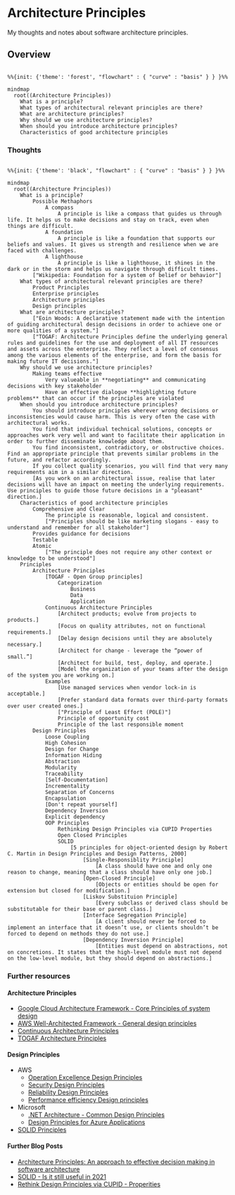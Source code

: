 # Architecture Principles

My thoughts and notes about software architecture principles.

## Overview


``` mermaid

%%{init: {'theme': 'forest', "flowchart" : { "curve" : "basis" } } }%%

mindmap
  root((Architecture Principles))
    What is a principle?
    What types of architectural relevant principles are there? 
    What are architecture principles?
    Why should we use architecture principles?
    When should you introduce architecture principles?
    Characteristics of good architecture principles
``````

### Thoughts

``` mermaid

%%{init: {'theme': 'black', "flowchart" : { "curve" : "basis" } } }%%

mindmap
  root((Architecture Principles))
    What is a principle?
        Possible Methaphors
            A compass
                A principle is like a compass that guides us through life. It helps us to make decisions and stay on track, even when things are difficult.
            A foundation
                A principle is like a foundation that supports our beliefs and values. It gives us strength and resilience when we are faced with challenges.
            A lighthouse
                A principle is like a lighthouse, it shines in the dark or in the storm and helps us navigate through difficult times.
        ["Wikipedia: Foundation for a system of belief or behavior"]
    What types of architectural relevant principles are there?
        Product Principles
        Enterprise principles
        Architecture principles
        Design principles
    What are architecture principles?
        ["Eoin Woods: A declarative statement made with the intention of guiding architectural design decisions in order to achieve one or more qualities of a system."]
        ["TOGAF: Architecture Principles define the underlying general rules and guidelines for the use and deployment of all IT resources and assets across the enterprise. They reflect a level of consensus among the various elements of the enterprise, and form the basis for making future IT decisions."]
    Why should we use architecture principles?
        Making teams effective
            Very valueable in **negotiating** and communicating decisions with key stakeholder
            Have an effective dialogue **highlighting future problems** that can occur if the principles are violated
    When should you introduce architecture principles?
        You should introduce principles wherever wrong decisions or inconsistencies would cause harm. This is very often the case with architectural works.
        You find that individual technical solutions, concepts or approaches work very well and want to facilitate their application in order to further disseminate knowledge about them.
        You find inconsistent, contradictory, or obstructive choices. Find an appropriate principle that prevents similar problems in the future, and refactor accordingly.
        If you collect quality scenarios, you will find that very many requirements aim in a similar direction.
        [As you work on an architectural issue, realise that later decisions will have an impact on meeting the underlying requirements. Use principles to guide those future decisions in a "pleasant" direction.]
    Characteristics of good architecture principles
        Comprehensive and Clear
            The principle is reasonable, logical and consistent.
            ["Principles should be like marketing slogans - easy to understand and remember for all stakeholder"]
        Provides guidance for decisions
        Testable
        Atomic
            ["The principle does not require any other context or knowledge to be understood"]    
    Principles
        Architecture Principles
            [TOGAF - Open Group principles]
                Categorization
                    Business
                    Data
                    Application
            Continuous Architecture Principles
                [Architect products; evolve from projects to products.]
                [Focus on quality attributes, not on functional requirements.]
                [Delay design decisions until they are absolutely necessary.]
                [Architect for change - leverage the “power of small.”]
                [Architect for build, test, deploy, and operate.]
                [Model the organization of your teams after the design of the system you are working on.]
            Examples
                [Use managed services when vendor lock-in is acceptable.]
                [Prefer standard data formats over third-party formats over user created ones.]
                ["Principle of Least Effort (POLE)"]
                Principle of opportunity cost
                Principle of the last responsible moment
        Design Principles
            Loose Coupling
            High Cohesion
            Design for Change
            Information Hiding
            Abstraction
            Modularity
            Traceability
            [Self-Documentation]
            Incrementality
            Separation of Concerns
            Encapsulation
            [Don't repeat yourself]
            Dependency Inversion
            Explicit dependency
            OOP Principles
                Rethinking Design Principles via CUPID Properties
                Open Closed Principles
                SOLID
                    [5 principles for object-oriented design by Robert C. Martin in Design Principles and Design Patterns, 2000]
                        [Single-Responsiblity Principle]
                            [A class should have one and only one reason to change, meaning that a class should have only one job.]
                        [Open-Closed Principle]
                            [Objects or entities should be open for extension but closed for modification.]
                        [Liskov Substituion Principle]
                            [Every subclass or derived class should be substitutable for their base or parent class.]
                        [Interface Segregation Principle]
                            [A client should never be forced to implement an interface that it doesn’t use, or clients shouldn’t be forced to depend on methods they do not use.]
                        [Dependency Inversion Principle]
                            [Entities must depend on abstractions, not on concretions. It states that the high-level module must not depend on the low-level module, but they should depend on abstractions.]
```


### Further resources

#### Architecture Principles

* [Google Cloud Architecture Framework - Core Principles of system design](https://cloud.google.com/architecture/framework/system-design/principles)
* [AWS Well-Architected Framework - General design principles](https://docs.aws.amazon.com/wellarchitected/latest/framework/general-design-principles.html)
* [Continuous Architecture Principles](https://continuousarchitecture.com/continuous-architecture-principles/)
* [TOGAF Architecture Principles](https://pubs.opengroup.org/architecture/togaf9-doc/arch/chap20.html)


#### Design Principles

* AWS
    * [Operation Excellence Design Principles](https://docs.aws.amazon.com/wellarchitected/latest/framework/oe-design-principles.html)
    * [Security Design Principles](https://docs.aws.amazon.com/wellarchitected/latest/framework/sec-design.html)
    * [Reliability Design Principles](https://docs.aws.amazon.com/wellarchitected/latest/framework/rel-dp.html)
    * [Performance efficiency Design principles](https://docs.aws.amazon.com/wellarchitected/latest/framework/perf-dp.html)
* Microsoft 
    * [.NET Architecture - Common Design Principles](https://learn.microsoft.com/en-us/dotnet/architecture/modern-web-apps-azure/architectural-principles)
    * [Design Principles for Azure Applications](https://learn.microsoft.com/en-us/azure/architecture/guide/design-principles/)
* [SOLID Principles](https://www.digitalocean.com/community/conceptual-articles/s-o-l-i-d-the-first-five-principles-of-object-oriented-design)


#### Further Blog Posts

* [Architecture Principles: An approach to effective decision making in software architecture](https://www.workingsoftware.dev/architecture-principles/)
* [SOLID - Is it still useful in 2021](https://dev.to/rhuzaifa/solid-is-it-still-useful-in-2021-5ff6)
* [Rethink Design Principles via CUPID - Properities](https://dannorth.net/cupid-for-joyful-coding/)